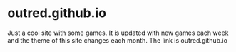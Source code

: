 # outred.github.io
Just a cool site with some games. It is updated with new games each week and the theme of this site changes each month. The link is outred.github.io
